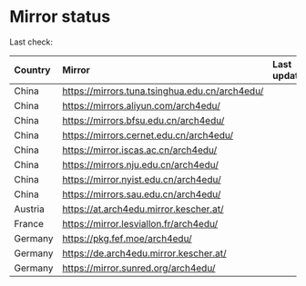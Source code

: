 <script src="./time.js"></script>
# Mirror status
Last check: <script type="text/javascript">localize(1704129357.451291);</script>

|Country|Mirror|Last update|
|:------|:-----|:----------|
|China|https://mirrors.tuna.tsinghua.edu.cn/arch4edu/|<script type="text/javascript">localize(1704090708);</script>|
|China|https://mirrors.aliyun.com/arch4edu/|<script type="text/javascript">localize(1704090708);</script>|
|China|https://mirrors.bfsu.edu.cn/arch4edu/|<script type="text/javascript">localize(1704090708);</script>|
|China|https://mirrors.cernet.edu.cn/arch4edu/|<script type="text/javascript">localize(1704090708);</script>|
|China|https://mirror.iscas.ac.cn/arch4edu/|<script type="text/javascript">localize(1704090708);</script>|
|China|https://mirrors.nju.edu.cn/arch4edu/|<script type="text/javascript">localize(1704047831);</script>|
|China|https://mirror.nyist.edu.cn/arch4edu/|<script type="text/javascript">localize(1704090708);</script>|
|China|https://mirrors.sau.edu.cn/arch4edu/|<script type="text/javascript">localize(1704090708);</script>|
|Austria|https://at.arch4edu.mirror.kescher.at/|<script type="text/javascript">localize(1704090708);</script>|
|France|https://mirror.lesviallon.fr/arch4edu/|<script type="text/javascript">localize(1704090708);</script>|
|Germany|https://pkg.fef.moe/arch4edu/|<script type="text/javascript">localize(1704090708);</script>|
|Germany|https://de.arch4edu.mirror.kescher.at/|<script type="text/javascript">localize(1704090708);</script>|
|Germany|https://mirror.sunred.org/arch4edu/|<script type="text/javascript">localize(1704090708);</script>|

<script src="./tablefilter/tablefilter.js"></script>
<script src="./table.js"></script>